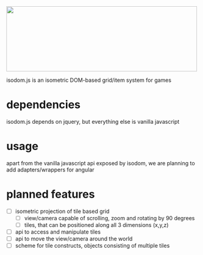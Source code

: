 <img src="https://dl.dropboxusercontent.com/u/20349051/isodom.jpg" width="500" height="171">

isodom.js is an isometric DOM-based grid/item system for games

# dependencies

isodom.js depends on jquery, but everything else is vanilla javascript

# usage

apart from the vanilla javascript api exposed by isodom, we are planning to add adapters/wrappers for angular

# planned features

- [ ] isometric projection of tile based grid
  - [ ] view/camera capable of scrolling, zoom and rotating by 90 degrees
  - [ ] tiles, that can be positioned along all 3 dimensions (x,y,z)
- [ ] api to access and manipulate tiles
- [ ] api to move the view/camera around the world
- [ ] scheme for tile constructs, objects consisting of multiple tiles
